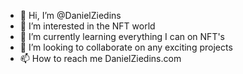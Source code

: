 - 👋 Hi, I’m @DanielZiedins
- 👀 I’m interested in the NFT world
- 🌱 I’m currently learning everything I can on NFT's
- 💞️ I’m looking to collaborate on any exciting projects
- 📫 How to reach me DanielZiedins.com

<!---
DanielZiedins/DanielZiedins is a ✨ special ✨ repository because its `README.md` (this file) appears on your GitHub profile.
You can click the Preview link to take a look at your changes.
--->
